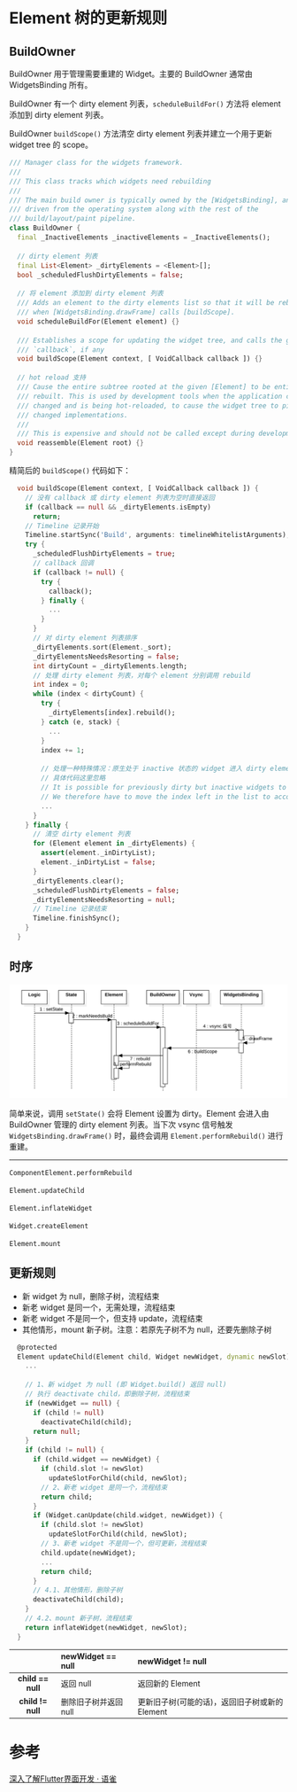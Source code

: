 # Element 树的更新规则

## BuildOwner

BuildOwner 用于管理需要重建的 Widget。主要的 BuildOwner 通常由 WidgetsBinding 所有。

BuildOwner 有一个 dirty element 列表，`scheduleBuildFor()` 方法将 element 添加到 dirty element 列表。

BuildOwner `buildScope()` 方法清空 dirty element 列表并建立一个用于更新 widget tree 的 scope。

```dart
/// Manager class for the widgets framework.
///
/// This class tracks which widgets need rebuilding
///
/// The main build owner is typically owned by the [WidgetsBinding], and is
/// driven from the operating system along with the rest of the
/// build/layout/paint pipeline.
class BuildOwner {
  final _InactiveElements _inactiveElements = _InactiveElements();

  // dirty element 列表
  final List<Element> _dirtyElements = <Element>[];
  bool _scheduledFlushDirtyElements = false;
  
  // 将 element 添加到 dirty element 列表
  /// Adds an element to the dirty elements list so that it will be rebuilt
  /// when [WidgetsBinding.drawFrame] calls [buildScope].
  void scheduleBuildFor(Element element) {}
  
  /// Establishes a scope for updating the widget tree, and calls the given
  /// `callback`, if any
  void buildScope(Element context, [ VoidCallback callback ]) {}
    
  // hot reload 支持
  /// Cause the entire subtree rooted at the given [Element] to be entirely
  /// rebuilt. This is used by development tools when the application code has
  /// changed and is being hot-reloaded, to cause the widget tree to pick up any
  /// changed implementations.
  ///
  /// This is expensive and should not be called except during development.
  void reassemble(Element root) {}
}
```

精简后的 `buildScope()` 代码如下：

```dart
  void buildScope(Element context, [ VoidCallback callback ]) {
    // 没有 callback 或 dirty element 列表为空时直接返回
    if (callback == null && _dirtyElements.isEmpty)
      return;
    // Timeline 记录开始
    Timeline.startSync('Build', arguments: timelineWhitelistArguments);
    try {
      _scheduledFlushDirtyElements = true;
      // callback 回调
      if (callback != null) {
        try {
          callback();
        } finally {
          ...
        }
      }
      // 对 dirty element 列表排序
      _dirtyElements.sort(Element._sort);
      _dirtyElementsNeedsResorting = false;
      int dirtyCount = _dirtyElements.length;
      // 处理 dirty element 列表，对每个 element 分别调用 rebuild
      int index = 0;
      while (index < dirtyCount) {
        try {
          _dirtyElements[index].rebuild();
        } catch (e, stack) {
          ...
        }
        index += 1;
        
        // 处理一种特殊情况：原生处于 inactive 状态的 widget 进入 dirty element 列表
        // 具体代码这里忽略
        // It is possible for previously dirty but inactive widgets to move right in the list.
        // We therefore have to move the index left in the list to account for this.
        ...
      }
    } finally {
      // 清空 dirty element 列表
      for (Element element in _dirtyElements) {
        assert(element._inDirtyList);
        element._inDirtyList = false;
      }
      _dirtyElements.clear();
      _scheduledFlushDirtyElements = false;
      _dirtyElementsNeedsResorting = null;
      // Timeline 记录结束
      Timeline.finishSync();
    }
  }
```

## 时序

![-w942](/images/15892695294899.jpg)

简单来说，调用 `setState()` 会将 Element 设置为 dirty。Element 会进入由 BuildOwner 管理的 dirty element 列表。当下次 vsync 信号触发 `WidgetsBinding.drawFrame()` 时，最终会调用 `Element.performRebuild()` 进行重建。

---

```
ComponentElement.performRebuild

Element.updateChild

Element.inflateWidget

Widget.createElement

Element.mount

```

## 更新规则

+ 新 widget 为 null，删除子树，流程结束
+ 新老 widget 是同一个，无需处理，流程结束
+ 新老 widget 不是同一个，但支持 update，流程结束
+ 其他情形，mount 新子树。注意：若原先子树不为 null，还要先删除子树

```dart
  @protected
  Element updateChild(Element child, Widget newWidget, dynamic newSlot) {
    ...
    
    // 1、新 widget 为 null (即 Widget.build() 返回 null)
    // 执行 deactivate child，即删除子树，流程结束
    if (newWidget == null) {
      if (child != null)
        deactivateChild(child);
      return null;
    }
    if (child != null) {
      if (child.widget == newWidget) {
        if (child.slot != newSlot)
          updateSlotForChild(child, newSlot);
        // 2、新老 widget 是同一个，流程结束
        return child;
      }
      if (Widget.canUpdate(child.widget, newWidget)) {
        if (child.slot != newSlot)
          updateSlotForChild(child, newSlot);
        // 3、新老 widget 不是同一个，但可更新，流程结束
        child.update(newWidget);
        ...
        return child;
      }
      // 4.1、其他情形，删除子树
      deactivateChild(child);
    }
    // 4.2、mount 新子树，流程结束
    return inflateWidget(newWidget, newSlot);
  }
```

|                     | **newWidget == null**  | **newWidget != null**   |
| :-----------------: | :--------------------- | :---------------------- |
|  **child == null**  |  返回 null         |  返回新的 Element |
|  **child != null**  |  删除旧子树并返回 null | 更新旧子树(可能的话)，返回旧子树或新的 Element |

# 参考

[深入了解Flutter界面开发 · 语雀](https://www.yuque.com/xytech/flutter/tge705#8uguax)